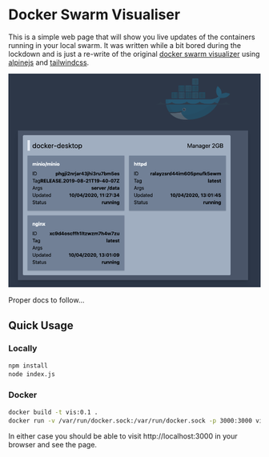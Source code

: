 # Docker Swarm Visualiser

This is a simple web page that will show you live updates of the containers running in your local swarm.  It was written while a bit bored during the lockdown and is just a re-write of the original
[docker swarm visualizer](https://github.com/dockersamples/docker-swarm-visualizer) using [alpinejs](https://github.com/alpinejs/alpine) and [tailwindcss](https://tailwindcss.com/).

![screenshot](screenshot.png)

Proper docs to follow...

## Quick Usage

### Locally

```bash
npm install
node index.js
```

### Docker
```bash
docker build -t vis:0.1 .
docker run -v /var/run/docker.sock:/var/run/docker.sock -p 3000:3000 vis:0.1
```

In either case you should be able to visit http://localhost:3000 in your browser and see the page.
